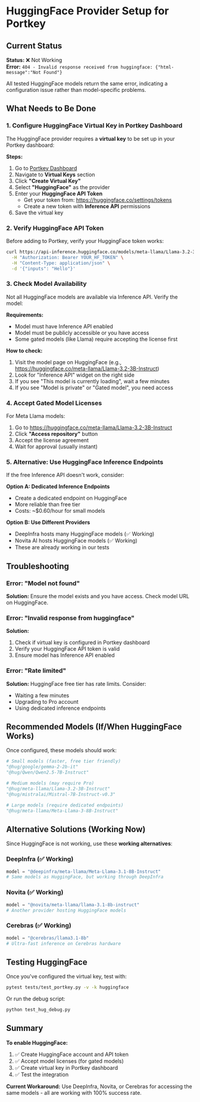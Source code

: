 # HuggingFace Provider Setup for Portkey

## Current Status

**Status:** ❌ Not Working  
**Error:** `404 - Invalid response received from huggingface: {"html-message":"Not Found"}`

All tested HuggingFace models return the same error, indicating a configuration issue rather than model-specific problems.

## What Needs to Be Done

### 1. Configure HuggingFace Virtual Key in Portkey Dashboard

The HuggingFace provider requires a **virtual key** to be set up in your Portkey dashboard:

**Steps:**
1. Go to [Portkey Dashboard](https://app.portkey.ai)
2. Navigate to **Virtual Keys** section
3. Click **"Create Virtual Key"**
4. Select **"HuggingFace"** as the provider
5. Enter your **HuggingFace API Token**
   - Get your token from: https://huggingface.co/settings/tokens
   - Create a new token with **Inference API** permissions
6. Save the virtual key

### 2. Verify HuggingFace API Token

Before adding to Portkey, verify your HuggingFace token works:

```bash
curl https://api-inference.huggingface.co/models/meta-llama/Llama-3.2-3B-Instruct \
  -H "Authorization: Bearer YOUR_HF_TOKEN" \
  -H "Content-Type: application/json" \
  -d '{"inputs": "Hello"}'
```

### 3. Check Model Availability

Not all HuggingFace models are available via Inference API. Verify the model:

**Requirements:**
- Model must have Inference API enabled
- Model must be publicly accessible or you have access
- Some gated models (like Llama) require accepting the license first

**How to check:**
1. Visit the model page on HuggingFace (e.g., https://huggingface.co/meta-llama/Llama-3.2-3B-Instruct)
2. Look for "Inference API" widget on the right side
3. If you see "This model is currently loading", wait a few minutes
4. If you see "Model is private" or "Gated model", you need access

### 4. Accept Gated Model Licenses

For Meta Llama models:
1. Go to https://huggingface.co/meta-llama/Llama-3.2-3B-Instruct
2. Click **"Access repository"** button
3. Accept the license agreement
4. Wait for approval (usually instant)

### 5. Alternative: Use HuggingFace Inference Endpoints

If the free Inference API doesn't work, consider:

**Option A: Dedicated Inference Endpoints**
- Create a dedicated endpoint on HuggingFace
- More reliable than free tier
- Costs: ~$0.60/hour for small models

**Option B: Use Different Providers**
- DeepInfra hosts many HuggingFace models (✅ Working)
- Novita AI hosts HuggingFace models (✅ Working)
- These are already working in our tests

## Troubleshooting

### Error: "Model not found"
**Solution:** Ensure the model exists and you have access. Check model URL on HuggingFace.

### Error: "Invalid response from huggingface"
**Solution:** 
1. Check if virtual key is configured in Portkey dashboard
2. Verify your HuggingFace API token is valid
3. Ensure model has Inference API enabled

### Error: "Rate limited"
**Solution:** HuggingFace free tier has rate limits. Consider:
- Waiting a few minutes
- Upgrading to Pro account
- Using dedicated inference endpoints

## Recommended Models (If/When HuggingFace Works)

Once configured, these models should work:

```python
# Small models (faster, free tier friendly)
"@hug/google/gemma-2-2b-it"
"@hug/Qwen/Qwen2.5-7B-Instruct"

# Medium models (may require Pro)
"@hug/meta-llama/Llama-3.2-3B-Instruct"
"@hug/mistralai/Mistral-7B-Instruct-v0.3"

# Large models (require dedicated endpoints)
"@hug/meta-llama/Meta-Llama-3-8B-Instruct"
```

## Alternative Solutions (Working Now)

Since HuggingFace is not working, use these **working alternatives**:

### DeepInfra (✅ Working)
```python
model = "@deepinfra/meta-llama/Meta-Llama-3.1-8B-Instruct"
# Same models as HuggingFace, but working through DeepInfra
```

### Novita (✅ Working)
```python
model = "@novita/meta-llama/llama-3.1-8b-instruct"
# Another provider hosting HuggingFace models
```

### Cerebras (✅ Working)
```python
model = "@cerebras/llama3.1-8b"
# Ultra-fast inference on Cerebras hardware
```

## Testing HuggingFace

Once you've configured the virtual key, test with:

```bash
pytest tests/test_portkey.py -v -k huggingface
```

Or run the debug script:
```bash
python test_hug_debug.py
```

## Summary

**To enable HuggingFace:**
1. ✅ Create HuggingFace account and API token
2. ✅ Accept model licenses (for gated models)
3. ✅ Create virtual key in Portkey dashboard
4. ✅ Test the integration

**Current Workaround:**
Use DeepInfra, Novita, or Cerebras for accessing the same models - all are working with 100% success rate.